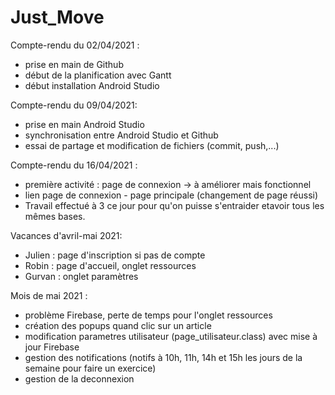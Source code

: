 # Just_Move

Compte-rendu du 02/04/2021 :
- prise en main de Github 
- début de la planification avec Gantt
- début installation Android Studio

Compte-rendu du 09/04/2021:
- prise en main Android Studio
- synchronisation entre Android Studio et Github
- essai de partage et modification de fichiers (commit, push,...)

Compte-rendu du 16/04/2021 :
- première activité : page de connexion -> à améliorer mais fonctionnel
- lien page de connexion - page principale (changement de page réussi)
- Travail effectué à 3 ce jour pour qu'on puisse s'entraider etavoir tous les mêmes bases.

Vacances d'avril-mai 2021:
- Julien : page d'inscription si pas de compte
- Robin : page d'accueil, onglet ressources
- Gurvan : onglet paramètres

Mois de mai 2021 :
- problème Firebase, perte de temps pour l'onglet ressources
- création des popups quand clic sur un article
- modification parametres utilisateur (page_utilisateur.class) avec mise à jour Firebase
- gestion des notifications (notifs à 10h, 11h, 14h et 15h les jours de la semaine pour faire un exercice)
- gestion de la deconnexion
